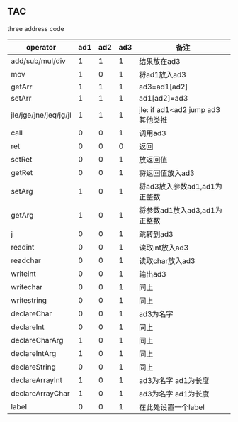 ## TAC

three address code

| operator              | ad1  | ad2  | ad3  | 备注                              |
| --------------------- | ---- | ---- | ---- | --------------------------------- |
| add/sub/mul/div       | 1    | 1    | 1    | 结果放在ad3                       |
| mov                   | 1    | 0    | 1    | 将ad1放入ad3                      |
| getArr                | 1    | 1    | 1    | ad3=ad1[ad2]                      |
| setArr                | 1    | 1    | 1    | ad1[ad2]=ad3                      |
| jle/jge/jne/jeq/jg/jl | 1    | 1    | 1    | jle: if ad1<ad2 jump ad3 其他类推 |
| call                  | 0    | 0    | 1    | 调用ad3                           |
| ret                   | 0    | 0    | 0    | 返回                              |
| setRet                | 0    | 0    | 1    | 放返回值                          |
| getRet                | 0    | 0    | 1    | 将返回值放入ad3                   |
| setArg                | 1    | 0    | 1    | 将ad3放入参数ad1,ad1为正整数            |
| getArg                | 1    | 0    | 1    | 将参数ad1放入ad3,ad1为正整数            |
| j                     | 0    | 0    | 1    | 跳转到ad3                         |
| readint               | 0    | 0    | 1    | 读取int放入ad3                    |
| readchar              | 0    | 0    | 1    | 读取char放入ad3                   |
| writeint              | 0    | 0    | 1    | 输出ad3                           |
| writechar             | 0    | 0    | 1    | 同上                              |
| writestring           | 0    | 0    | 1    | 同上                              |
| declareChar           | 0    | 0    | 1    | ad3为名字                         |
| declareInt            | 0    | 0    | 1    | 同上                              |
| declareCharArg        | 1    | 0    | 1    | 同上                              |
| declareIntArg         | 1    | 0    | 1    | 同上                              |
| declareString         | 0    | 0    | 1    | 同上                              |
| declareArrayInt       | 1    | 0    | 1    | ad3为名字 ad1为长度               |
| declareArrayChar      | 1    | 0    | 1    | ad3为名字 ad1为长度               |
| label                 | 0    | 0    | 1    | 在此处设置一个label               |
